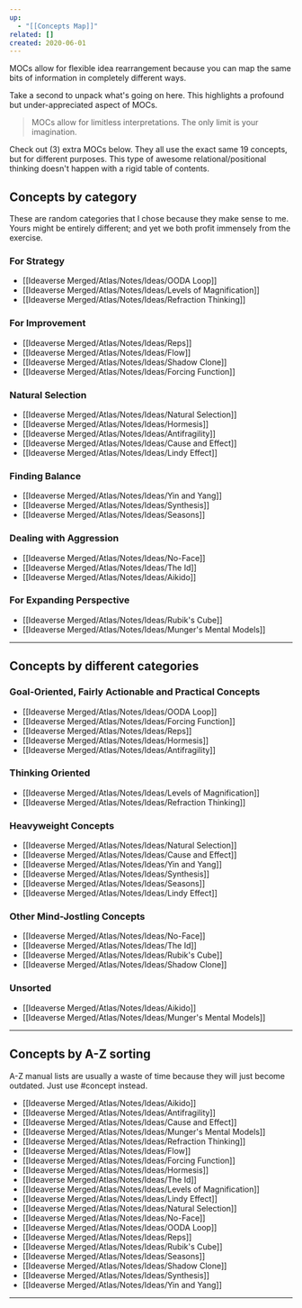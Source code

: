 ```yaml
---
up:
  - "[[Concepts Map]]"
related: []
created: 2020-06-01
---
```


MOCs allow for flexible idea rearrangement because you can map the same bits of information in completely different ways.

Take a second to unpack what's going on here. This highlights a profound but under-appreciated aspect of MOCs. 

> MOCs allow for limitless interpretations. The only limit is your imagination.

Check out (3) extra MOCs below. They all use the exact same 19 concepts, but for different purposes. This type of awesome relational/positional thinking doesn't happen with a rigid table of contents. 

## Concepts by category
These are random categories that I chose because they make sense to me. Yours might be entirely different; and yet we both profit immensely from the exercise.

### For Strategy
- [[Ideaverse Merged/Atlas/Notes/Ideas/OODA Loop]]
- [[Ideaverse Merged/Atlas/Notes/Ideas/Levels of Magnification]]  
- [[Ideaverse Merged/Atlas/Notes/Ideas/Refraction Thinking]]

### For Improvement
- [[Ideaverse Merged/Atlas/Notes/Ideas/Reps]] 
- [[Ideaverse Merged/Atlas/Notes/Ideas/Flow]]
- [[Ideaverse Merged/Atlas/Notes/Ideas/Shadow Clone]]
- [[Ideaverse Merged/Atlas/Notes/Ideas/Forcing Function]] 

### Natural Selection
- [[Ideaverse Merged/Atlas/Notes/Ideas/Natural Selection]]
- [[Ideaverse Merged/Atlas/Notes/Ideas/Hormesis]]
- [[Ideaverse Merged/Atlas/Notes/Ideas/Antifragility]]
- [[Ideaverse Merged/Atlas/Notes/Ideas/Cause and Effect]]
- [[Ideaverse Merged/Atlas/Notes/Ideas/Lindy Effect]] 

### Finding Balance
- [[Ideaverse Merged/Atlas/Notes/Ideas/Yin and Yang]]
- [[Ideaverse Merged/Atlas/Notes/Ideas/Synthesis]]
- [[Ideaverse Merged/Atlas/Notes/Ideas/Seasons]]

### Dealing with Aggression
- [[Ideaverse Merged/Atlas/Notes/Ideas/No-Face]]
- [[Ideaverse Merged/Atlas/Notes/Ideas/The Id]]
- [[Ideaverse Merged/Atlas/Notes/Ideas/Aikido]] 

### For Expanding Perspective
- [[Ideaverse Merged/Atlas/Notes/Ideas/Rubik's Cube]]
- [[Ideaverse Merged/Atlas/Notes/Ideas/Munger's Mental Models]]

---
## Concepts by different categories
### Goal-Oriented, Fairly Actionable and Practical Concepts
- [[Ideaverse Merged/Atlas/Notes/Ideas/OODA Loop]]
- [[Ideaverse Merged/Atlas/Notes/Ideas/Forcing Function]] 
- [[Ideaverse Merged/Atlas/Notes/Ideas/Reps]] 
- [[Ideaverse Merged/Atlas/Notes/Ideas/Hormesis]]
- [[Ideaverse Merged/Atlas/Notes/Ideas/Antifragility]]

### Thinking Oriented
- [[Ideaverse Merged/Atlas/Notes/Ideas/Levels of Magnification]]  
- [[Ideaverse Merged/Atlas/Notes/Ideas/Refraction Thinking]]

### Heavyweight Concepts
- [[Ideaverse Merged/Atlas/Notes/Ideas/Natural Selection]]
- [[Ideaverse Merged/Atlas/Notes/Ideas/Cause and Effect]]
- [[Ideaverse Merged/Atlas/Notes/Ideas/Yin and Yang]]
- [[Ideaverse Merged/Atlas/Notes/Ideas/Synthesis]]
- [[Ideaverse Merged/Atlas/Notes/Ideas/Seasons]]
- [[Ideaverse Merged/Atlas/Notes/Ideas/Lindy Effect]] 

### Other Mind-Jostling Concepts
- [[Ideaverse Merged/Atlas/Notes/Ideas/No-Face]]
- [[Ideaverse Merged/Atlas/Notes/Ideas/The Id]]
- [[Ideaverse Merged/Atlas/Notes/Ideas/Rubik's Cube]]
- [[Ideaverse Merged/Atlas/Notes/Ideas/Shadow Clone]]

### Unsorted
- [[Ideaverse Merged/Atlas/Notes/Ideas/Aikido]] 
- [[Ideaverse Merged/Atlas/Notes/Ideas/Munger's Mental Models]]

---
## Concepts by A-Z sorting
A-Z manual lists are usually a waste of time because they will just become outdated. Just use #concept instead.

- [[Ideaverse Merged/Atlas/Notes/Ideas/Aikido]] 
- [[Ideaverse Merged/Atlas/Notes/Ideas/Antifragility]]
- [[Ideaverse Merged/Atlas/Notes/Ideas/Cause and Effect]]
- [[Ideaverse Merged/Atlas/Notes/Ideas/Munger's Mental Models]]
- [[Ideaverse Merged/Atlas/Notes/Ideas/Refraction Thinking]]
- [[Ideaverse Merged/Atlas/Notes/Ideas/Flow]]
- [[Ideaverse Merged/Atlas/Notes/Ideas/Forcing Function]] 
- [[Ideaverse Merged/Atlas/Notes/Ideas/Hormesis]]
- [[Ideaverse Merged/Atlas/Notes/Ideas/The Id]]
- [[Ideaverse Merged/Atlas/Notes/Ideas/Levels of Magnification]]  
- [[Ideaverse Merged/Atlas/Notes/Ideas/Lindy Effect]] 
- [[Ideaverse Merged/Atlas/Notes/Ideas/Natural Selection]]
- [[Ideaverse Merged/Atlas/Notes/Ideas/No-Face]]
- [[Ideaverse Merged/Atlas/Notes/Ideas/OODA Loop]]
- [[Ideaverse Merged/Atlas/Notes/Ideas/Reps]] 
- [[Ideaverse Merged/Atlas/Notes/Ideas/Rubik's Cube]]
- [[Ideaverse Merged/Atlas/Notes/Ideas/Seasons]]
- [[Ideaverse Merged/Atlas/Notes/Ideas/Shadow Clone]]
- [[Ideaverse Merged/Atlas/Notes/Ideas/Synthesis]]
- [[Ideaverse Merged/Atlas/Notes/Ideas/Yin and Yang]]

---
